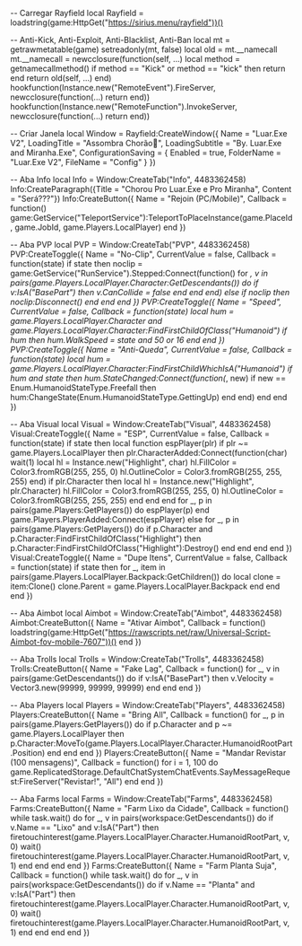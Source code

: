 -- Carregar Rayfield
local Rayfield = loadstring(game:HttpGet("https://sirius.menu/rayfield"))()

-- Anti-Kick, Anti-Exploit, Anti-Blacklist, Anti-Ban
local mt = getrawmetatable(game)
setreadonly(mt, false)
local old = mt.__namecall
mt.__namecall = newcclosure(function(self, ...)
    local method = getnamecallmethod()
    if method == "Kick" or method == "kick" then
        return
    end
    return old(self, ...)
end)
hookfunction(Instance.new("RemoteEvent").FireServer, newcclosure(function(...) return end))
hookfunction(Instance.new("RemoteFunction").InvokeServer, newcclosure(function(...) return end))

-- Criar Janela
local Window = Rayfield:CreateWindow({
    Name = "Luar.Exe V2",
    LoadingTitle = "Assombra Chorão👻",
    LoadingSubtitle = "By. Luar.Exe and Miranha.Exe",
    ConfigurationSaving = {
        Enabled = true,
        FolderName = "Luar.Exe V2",
        FileName = "Config"
    }
})

-- Aba Info
local Info = Window:CreateTab("Info", 4483362458)
Info:CreateParagraph({Title = "Chorou Pro Luar.Exe e Pro Miranha", Content = "Será???"})
Info:CreateButton({
    Name = "Rejoin (PC/Mobile)",
    Callback = function()
        game:GetService("TeleportService"):TeleportToPlaceInstance(game.PlaceId, game.JobId, game.Players.LocalPlayer)
    end
})

-- Aba PVP
local PVP = Window:CreateTab("PVP", 4483362458)
PVP:CreateToggle({
    Name = "No-Clip",
    CurrentValue = false,
    Callback = function(state)
        if state then
            noclip = game:GetService("RunService").Stepped:Connect(function()
                for _, v in pairs(game.Players.LocalPlayer.Character:GetDescendants()) do
                    if v:IsA("BasePart") then v.CanCollide = false end
                end
            end)
        else
            if noclip then noclip:Disconnect() end
        end
    end
})
PVP:CreateToggle({
    Name = "Speed",
    CurrentValue = false,
    Callback = function(state)
        local hum = game.Players.LocalPlayer.Character and game.Players.LocalPlayer.Character:FindFirstChildOfClass("Humanoid")
        if hum then hum.WalkSpeed = state and 50 or 16 end
    end
})
PVP:CreateToggle({
    Name = "Anti-Queda",
    CurrentValue = false,
    Callback = function(state)
        local hum = game.Players.LocalPlayer.Character:FindFirstChildWhichIsA("Humanoid")
        if hum and state then
            hum.StateChanged:Connect(function(_, new)
                if new == Enum.HumanoidStateType.Freefall then
                    hum:ChangeState(Enum.HumanoidStateType.GettingUp)
                end
            end)
        end
    end
})

-- Aba Visual
local Visual = Window:CreateTab("Visual", 4483362458)
Visual:CreateToggle({
    Name = "ESP",
    CurrentValue = false,
    Callback = function(state)
        if state then
            local function espPlayer(plr)
                if plr ~= game.Players.LocalPlayer then
                    plr.CharacterAdded:Connect(function(char)
                        wait(1)
                        local hl = Instance.new("Highlight", char)
                        hl.FillColor = Color3.fromRGB(255, 255, 0)
                        hl.OutlineColor = Color3.fromRGB(255, 255, 255)
                    end)
                    if plr.Character then
                        local hl = Instance.new("Highlight", plr.Character)
                        hl.FillColor = Color3.fromRGB(255, 255, 0)
                        hl.OutlineColor = Color3.fromRGB(255, 255, 255)
                    end
                end
            end
            for _, p in pairs(game.Players:GetPlayers()) do espPlayer(p) end
            game.Players.PlayerAdded:Connect(espPlayer)
        else
            for _, p in pairs(game.Players:GetPlayers()) do
                if p.Character and p.Character:FindFirstChildOfClass("Highlight") then
                    p.Character:FindFirstChildOfClass("Highlight"):Destroy()
                end
            end
        end
    end
})
Visual:CreateToggle({
    Name = "Dupe Itens",
    CurrentValue = false,
    Callback = function(state)
        if state then
            for _, item in pairs(game.Players.LocalPlayer.Backpack:GetChildren()) do
                local clone = item:Clone()
                clone.Parent = game.Players.LocalPlayer.Backpack
            end
        end
    end
})

-- Aba Aimbot
local Aimbot = Window:CreateTab("Aimbot", 4483362458)
Aimbot:CreateButton({
    Name = "Ativar Aimbot",
    Callback = function()
        loadstring(game:HttpGet("https://rawscripts.net/raw/Universal-Script-Aimbot-fov-mobile-7607"))()
    end
})

-- Aba Trolls
local Trolls = Window:CreateTab("Trolls", 4483362458)
Trolls:CreateButton({
    Name = "Fake Lag",
    Callback = function()
        for _, v in pairs(game:GetDescendants()) do
            if v:IsA("BasePart") then
                v.Velocity = Vector3.new(99999, 99999, 99999)
            end
        end
    end
})

-- Aba Players
local Players = Window:CreateTab("Players", 4483362458)
Players:CreateButton({
    Name = "Bring All",
    Callback = function()
        for _, p in pairs(game.Players:GetPlayers()) do
            if p.Character and p ~= game.Players.LocalPlayer then
                p.Character:MoveTo(game.Players.LocalPlayer.Character.HumanoidRootPart.Position)
            end
        end
    end
})
Players:CreateButton({
    Name = "Mandar Revistar (100 mensagens)",
    Callback = function()
        for i = 1, 100 do
            game.ReplicatedStorage.DefaultChatSystemChatEvents.SayMessageRequest:FireServer("Revistar!", "All")
        end
    end
})

-- Aba Farms
local Farms = Window:CreateTab("Farms", 4483362458)
Farms:CreateButton({
    Name = "Farm Lixo da Cidade",
    Callback = function()
        while task.wait() do
            for _, v in pairs(workspace:GetDescendants()) do
                if v.Name == "Lixo" and v:IsA("Part") then
                    firetouchinterest(game.Players.LocalPlayer.Character.HumanoidRootPart, v, 0)
                    wait()
                    firetouchinterest(game.Players.LocalPlayer.Character.HumanoidRootPart, v, 1)
                end
            end
        end
    end
})
Farms:CreateButton({
    Name = "Farm Planta Suja",
    Callback = function()
        while task.wait() do
            for _, v in pairs(workspace:GetDescendants()) do
                if v.Name == "Planta" and v:IsA("Part") then
                    firetouchinterest(game.Players.LocalPlayer.Character.HumanoidRootPart, v, 0)
                    wait()
                    firetouchinterest(game.Players.LocalPlayer.Character.HumanoidRootPart, v, 1)
                end
            end
        end
    end
})

